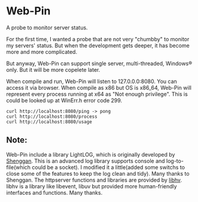 # Web-Pin
A probe to monitor server status.

For the first time, I wanted a probe that are not very "chumbby" to monitor my servers'
status. But when the development gets deeper, it has become more and more complicated.

But anyway, Web-Pin can support single server, multi-threaded, Windows® only. But it will
be more copelete later.

When compile and run, Web-Pin will listen to 127.0.0.0:8080. You can access it via browser.
When compile as x86 but OS is x86_64, Web-Pin will represent every process running at x64
as "Not enough privilege". This is could be looked up at WinErr.h error code 299.

```
curl http://localhost:8080/ping -> pong
curl http://localhost:8080/process
curl http://localhost:8080/usage
```


## Note:
Web-Pin include a library LightLOG, which is originally developed by [Shenggan](https://github.com/Shenggan). This is an
advanced log library supports console and log-to-file(which could be a socket). I modified
it a little(added some switchs to close some of the features to keep the log clean and
tidy). Many thanks to Shenggan.
The httpserver functions and libraries are provided by [libhv](https://github.com/ithewei/libhv). libhv is a library like
libevent, libuv but provided more human-friendly interfaces and functions. Many thanks.
